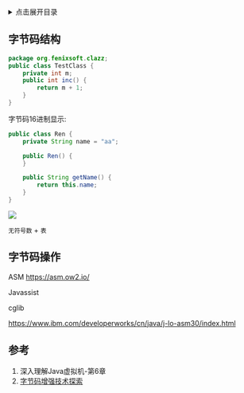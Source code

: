<details>
<summary>点击展开目录</summary>
<!-- TOC -->

- [字节码结构](#字节码结构)
- [字节码操作](#字节码操作)
- [参考](#参考)

<!-- /TOC -->
</details>

## 字节码结构

```Java
package org.fenixsoft.clazz;
public class TestClass {
    private int m;
    public int inc() {
        return m + 1;
    }
}
```

字节码16进制显示:

```Java
public class Ren {
    private String name = "aa";

    public Ren() {
    }

    public String getName() {
        return this.name;
    }
}
```

![](https://gitee.com/LuVx/img/raw/master/java_jvm_bytecode.png)

`无符号数` + `表`

## 字节码操作

ASM
https://asm.ow2.io/

Javassist

cglib

https://www.ibm.com/developerworks/cn/java/j-lo-asm30/index.html

## 参考

1. 深入理解Java虚拟机-第6章
1. [字节码增强技术探索](https://tech.meituan.com/2019/09/05/java-bytecode-enhancement.html)


